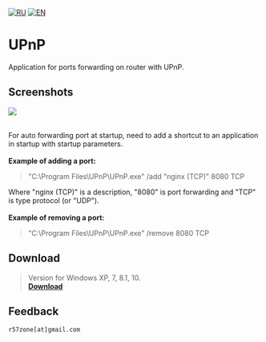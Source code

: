 [![RU](https://user-images.githubusercontent.com/9499881/27683795-5b0fbac6-5cd8-11e7-929c-057833e01fb1.png)](https://github.com/r57zone/UPnP/blob/master/README.md) 
[![EN](https://user-images.githubusercontent.com/9499881/33184537-7be87e86-d096-11e7-89bb-f3286f752bc6.png)](https://github.com/r57zone/UPnP/blob/master/README.EN.md) 
# UPnP 
Application for ports forwarding on router with UPnP.

## Screenshots
![](https://user-images.githubusercontent.com/9499881/34568307-cba427dc-f17e-11e7-975c-dec1fcdef29e.PNG)
<br><br>

For auto forwarding port at startup, need to add a shortcut to an application in startup with startup parameters.<br>
<br>**Example of adding a port:**
>"C:\Program Files\UPnP\UPnP.exe" /add "nginx (TCP)" 8080 TCP

Where "nginx (TCP)" is a description, "8080" is port forwarding and "TCP" is type protocol (or "UDP").<br>
<br>**Example of removing a port:**

>"C:\Program Files\UPnP\UPnP.exe" /remove 8080 TCP

## Download
>Version for Windows XP, 7, 8.1, 10.<br>
**[Download](https://github.com/r57zone/UPnP/releases)**

## Feedback
`r57zone[at]gmail.com`